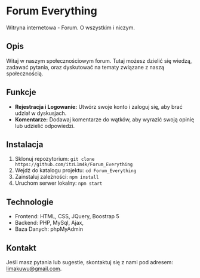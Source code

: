 # Forum Everything

Witryna internetowa - Forum. O wszystkim i niczym.

## Opis

Witaj w naszym społecznościowym forum. Tutaj możesz dzielić się wiedzą, zadawać pytania, oraz dyskutować na tematy związane z naszą społecznością.

## Funkcje

- **Rejestracja i Logowanie:** Utwórz swoje konto i zaloguj się, aby brać udział w dyskusjach.
- **Komentarze:** Dodawaj komentarze do wątków, aby wyrazić swoją opinię lub udzielić odpowiedzi.

## Instalacja

1. Sklonuj repozytorium: `git clone https://github.com/itzL1m4k/Forum_Everything`
2. Wejdź do katalogu projektu: `cd Forum_Everything`
3. Zainstaluj zależności: `npm install`
4. Uruchom serwer lokalny: `npm start`

## Technologie

- Frontend: HTML, CSS, JQuery, Boostrap 5
- Backend: PHP, MySql, Ajax,
- Baza Danych: phpMyAdmin

## Kontakt

Jeśli masz pytania lub sugestie, skontaktuj się z nami pod adresem: [limakuwu@gmail.com](mailto:limakuwu@gmail.com).
